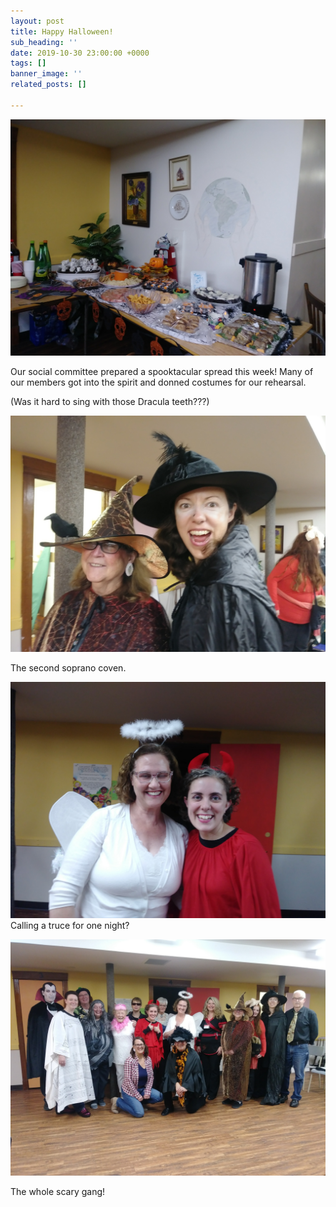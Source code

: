 ```yaml
---
layout: post
title: Happy Halloween!
sub_heading: ''
date: 2019-10-30 23:00:00 +0000
tags: []
banner_image: ''
related_posts: []

---
```

  
![Table of Halloween Goodies](/images/20191029_203628.jpg "Spooktacular Spread")

Our social committee prepared a spooktacular spread this week! Many of our members got into the spirit and donned costumes for our rehearsal. 

(Was it hard to sing with those Dracula teeth???)

![Witches group photo.](/images/20191029_203816.jpg "Which witch?")

The second soprano coven. 

![An angel and a devil posing together](/images/20191029_203753.jpg "Good and Evil")Calling a truce for one night?

![Group shot of all the choir members in costume](/images/20191029_203715.jpg "The whole scary bunch!")

The whole scary gang!
